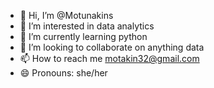 - 👋 Hi, I’m @Motunakins
- 👀 I’m interested in data analytics
- 🌱 I’m currently learning python
- 💞️ I’m looking to collaborate on anything data
- 📫 How to reach me motakin32@gmail.com
- 😄 Pronouns: she/her


<!---
Motunakins/Motunakins is a ✨ special ✨ repository because its `README.md` (this file) appears on your GitHub profile.
You can click the Preview link to take a look at your changes.
--->
